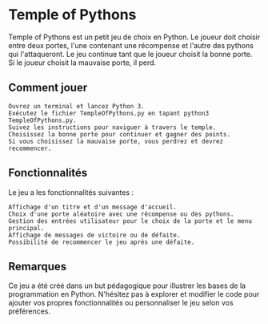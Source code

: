 
# Temple of Pythons

Temple of Pythons est un petit jeu de choix en Python. Le joueur doit choisir entre deux portes, l'une contenant une récompense et l'autre des pythons qui l'attaqueront. Le jeu continue tant que le joueur choisit la bonne porte. Si le joueur choisit la mauvaise porte, il perd.

## Comment jouer

    Ouvrez un terminal et lancez Python 3.
    Exécutez le fichier TempleOfPythons.py en tapant python3 TempleOfPythons.py.
    Suivez les instructions pour naviguer à travers le temple.
    Choisissez la bonne porte pour continuer et gagner des points.
    Si vous choisissez la mauvaise porte, vous perdrez et devrez recommencer.

## Fonctionnalités

Le jeu a les fonctionnalités suivantes :

    Affichage d'un titre et d'un message d'accueil.
    Choix d'une porte aléatoire avec une récompense ou des pythons.
    Gestion des entrées utilisateur pour le choix de la porte et le menu principal.
    Affichage de messages de victoire ou de défaite.
    Possibilité de recommencer le jeu après une défaite.

## Remarques

Ce jeu a été créé dans un but pédagogique pour illustrer les bases de la programmation en Python. N'hésitez pas à explorer et modifier le code pour ajouter vos propres fonctionnalités ou personnaliser le jeu selon vos préférences.
